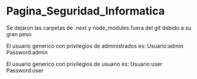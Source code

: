 # Pagina_Seguridad_Informatica
Se dejaron las carpetas de .next y node_modules fuera del git debido a su gran peso

El usuario generico con privilegios de administrados es:
Usuario:admin   Password:admin 

El usuario generico con privilegios de usuario es:
Usuario:user   Password:user 
